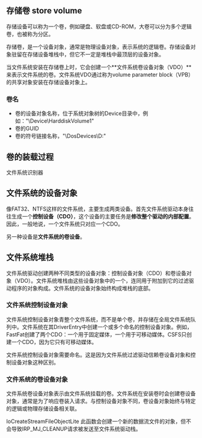 ## 存储卷 store volume
存储设备可以称为一个卷，例如硬盘、软盘或CD-ROM，大卷可以分为多个逻辑卷，也被称为分区。

存储卷，是一个设备对象，通常是物理设备对象，表示系统的逻辑卷。存储设备对象驻留在存储设备堆栈中，但它不一定是堆栈中最顶层的设备对象。

当文件系统安装在存储卷上时，它会创建一个**文件系统卷设备对象（VDO）**来表示文件系统的卷。文件系统VDO通过称为volume parameter block（VPB）的共享对象安装在存储设备对象上。

### 卷名
- 卷的设备对象名称，位于系统对象树的Device目录中，例如："\Device\HarddiskVolume1"
- 卷的GUID
- 卷的符号链接名称，"\DosDevices\D:"

## 卷的装载过程
文件系统识别器

## 文件系统的设备对象

像FAT32、NTFS这样的文件系统，主要生成两类设备。首先文件系统驱动本身往往生成一个**控制设备（CDO）**，这个设备的主要任务是**修改整个驱动的内部配置**。因此，一般地说，一个文件系统只对应一个CDO。

另一种设备是**文件系统的卷设备**。

## 文件系统堆栈
文件系统驱动创建两种不同类型的设备对象：控制设备对象（CDO）和卷设备对象（VDO）。文件系统堆栈由这些设备对象中的一个，连同用于附加到它的过滤驱动程序的对象构成。文件系统的设备对象始终构成堆栈的底部。

### 文件系统控制设备对象
文件系统控制设备对象青整个文件系统，而不是单个卷，并存储在全局文件系统队列中。文件系统在其DriverEntry中创建一个或多个命名的控制设备对象。例如，FastFat创建了两个CDO：一个用于固定媒体，一个用于可移动媒体。CSFS只创建一个CDO，因为它只有可移动媒体。

文件系统控制设备对象需要命名。这是因为文件系统过滤驱动信赖卷设备对象和控制设备对象这种区别。

### 文件系统的卷设备对象
文件系统卷设备对象表示由文件系统挂载的卷。文件系统在安装卷时会创建卷设备对象，通常是为了响应卷装入请求。与控制设备对象不同，卷设备对象始终与特定的逻辑或物理存储设备相关联。
















IoCreateStreamFileObjectLite
此函数会创建一个新的数据流文件的对象，但不会导致IRP_MJ_CLEANUP请求被发送至文件系统驱动栈。

